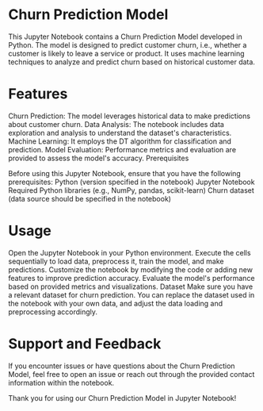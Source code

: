 # Churn Prediction Model
This Jupyter Notebook contains a Churn Prediction Model developed in Python. The model is designed to predict customer churn, i.e., whether a customer is likely to leave a service or product. It uses machine learning techniques to analyze and predict churn based on historical customer data.

# Features
Churn Prediction: The model leverages historical data to make predictions about customer churn.
Data Analysis: The notebook includes data exploration and analysis to understand the dataset's characteristics.
Machine Learning: It employs the DT algorithm for classification and prediction.
Model Evaluation: Performance metrics and evaluation are provided to assess the model's accuracy.
Prerequisites

Before using this Jupyter Notebook, ensure that you have the following prerequisites:
Python (version specified in the notebook)
Jupyter Notebook
Required Python libraries (e.g., NumPy, pandas, scikit-learn)
Churn dataset (data source should be specified in the notebook)

# Usage
Open the Jupyter Notebook in your Python environment.
Execute the cells sequentially to load data, preprocess it, train the model, and make predictions.
Customize the notebook by modifying the code or adding new features to improve prediction accuracy.
Evaluate the model's performance based on provided metrics and visualizations.
Dataset
Make sure you have a relevant dataset for churn prediction. You can replace the dataset used in the notebook with your own data, and adjust the data loading and preprocessing accordingly.

# Support and Feedback
If you encounter issues or have questions about the Churn Prediction Model, feel free to open an issue or reach out through the provided contact information within the notebook.

Thank you for using our Churn Prediction Model in Jupyter Notebook!
